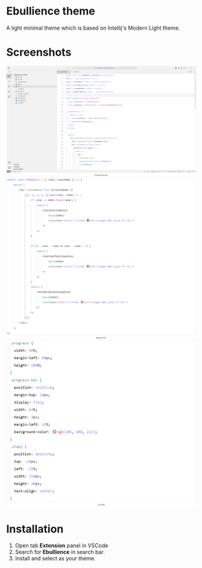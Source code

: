 # Ebullience theme

A light minimal theme which is based on Intellij's Modern Light theme.

# Screenshots

![Overall screenshot](https://raw.githubusercontent.com/Ananta0810/ebullience-theme/main/assets/overall.png)
![ReactJS screenshot](https://raw.githubusercontent.com/Ananta0810/ebullience-theme/main/assets/light-jsx.png)
![Css screenshot](https://raw.githubusercontent.com/Ananta0810/ebullience-theme/main/assets/light-css.png)

# Installation

1. Open tab **Extension** panel in VSCode
2. Search for **Ebullience** in search bar.
3. Install and select as your theme.
